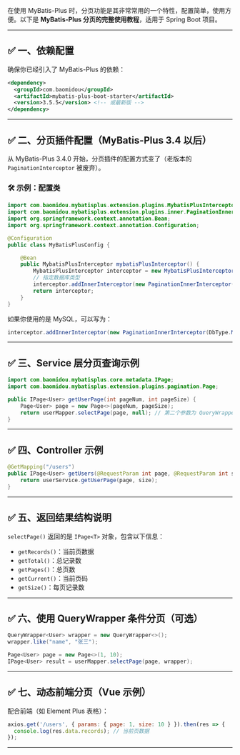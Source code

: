 在使用 MyBatis-Plus 时，分页功能是其非常常用的一个特性，配置简单，使用方便。以下是 **MyBatis-Plus 分页的完整使用教程**，适用于 Spring Boot 项目。

---

## ✅ 一、依赖配置

确保你已经引入了 MyBatis-Plus 的依赖：

```xml
<dependency>
  <groupId>com.baomidou</groupId>
  <artifactId>mybatis-plus-boot-starter</artifactId>
  <version>3.5.5</version> <!-- 或最新版 -->
</dependency>
```

---

## ✅ 二、分页插件配置（MyBatis-Plus 3.4 以后）

从 MyBatis-Plus 3.4.0 开始，分页插件的配置方式变了（老版本的 `PaginationInterceptor` 被废弃）。

### 🛠 示例：配置类

```java
import com.baomidou.mybatisplus.extension.plugins.MybatisPlusInterceptor;
import com.baomidou.mybatisplus.extension.plugins.inner.PaginationInnerInterceptor;
import org.springframework.context.annotation.Bean;
import org.springframework.context.annotation.Configuration;

@Configuration
public class MyBatisPlusConfig {

    @Bean
    public MybatisPlusInterceptor mybatisPlusInterceptor() {
        MybatisPlusInterceptor interceptor = new MybatisPlusInterceptor();
        // 指定数据库类型
        interceptor.addInnerInterceptor(new PaginationInnerInterceptor());
        return interceptor;
    }
}
```

如果你使用的是 MySQL，可以写为：

```java
interceptor.addInnerInterceptor(new PaginationInnerInterceptor(DbType.MYSQL));
```

---

## ✅ 三、Service 层分页查询示例

```java
import com.baomidou.mybatisplus.core.metadata.IPage;
import com.baomidou.mybatisplus.extension.plugins.pagination.Page;

public IPage<User> getUserPage(int pageNum, int pageSize) {
    Page<User> page = new Page<>(pageNum, pageSize);
    return userMapper.selectPage(page, null); // 第二个参数为 QueryWrapper，可传入条件
}
```

---

## ✅ 四、Controller 示例

```java
@GetMapping("/users")
public IPage<User> getUsers(@RequestParam int page, @RequestParam int size) {
    return userService.getUserPage(page, size);
}
```

---

## ✅ 五、返回结果结构说明

`selectPage()` 返回的是 `IPage<T>` 对象，包含以下信息：

* `getRecords()`：当前页数据
* `getTotal()`：总记录数
* `getPages()`：总页数
* `getCurrent()`：当前页码
* `getSize()`：每页记录数

---

## ✅ 六、使用 QueryWrapper 条件分页（可选）

```java
QueryWrapper<User> wrapper = new QueryWrapper<>();
wrapper.like("name", "张三");

Page<User> page = new Page<>(1, 10);
IPage<User> result = userMapper.selectPage(page, wrapper);
```

---

## ✅ 七、动态前端分页（Vue 示例）

配合前端（如 Element Plus 表格）：

```js
axios.get('/users', { params: { page: 1, size: 10 } }).then(res => {
  console.log(res.data.records); // 当前页数据
});
```

---
